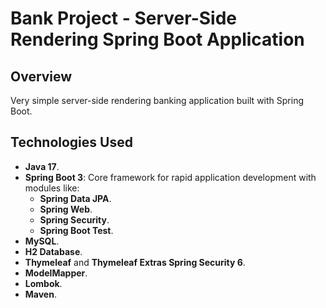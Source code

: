 # Bank Project - Server-Side Rendering Spring Boot Application

## Overview

Very simple server-side rendering banking application built with Spring Boot.

## Technologies Used

- **Java 17**.
- **Spring Boot 3**: Core framework for rapid application development with modules like:
  - **Spring Data JPA**.
  - **Spring Web**.
  - **Spring Security**.
  - **Spring Boot Test**.
- **MySQL**.
- **H2 Database**.
- **Thymeleaf** and **Thymeleaf Extras Spring Security 6**.
- **ModelMapper**.
- **Lombok**.
- **Maven**.
